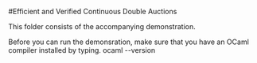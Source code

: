 #Efficient and Verified Continuous Double Auctions

This folder consists of the accompanying demonstration.

Before you can run the demonsration, make sure that you have an OCaml compiler installed by typing.
  ocaml --version
